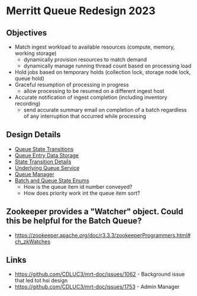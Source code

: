# Merritt Queue Redesign 2023

## Objectives
- Match ingest workload to available resources (compute, memory, working storage)
  - dynamically provision resources to match demand
  - dynamically manage running thread count based on processing load
- Hold jobs based on temporary holds (collection lock, storage node lock, queue hold)
- Graceful resumption of processing in progress
  - allow processing to be resumed on a different ingest host
- Accurate notification of ingest completion (including inventory recording)
  - send accurate summary email on completion of a batch regardless of any interruption that occurred while processing

## Design Details
- [Queue State Transitions](states.md)
- [Queue Entry Data Storage](data.md)
- [State Transition Details](transition.md)
- [Underlying Queue Service](service.md)
- [Queue Manager](manager.md)
- [Batch and Queue State Enums](https://github.com/CDLUC3/merritt-tinker/tree/main/state-transition)
  - How is the queue item id number conveyed?
  - How does priority work int the queue item sort? 

## Zookeeper provides a "Watcher" object.  Could this be helpful for the Batch Queue?
- https://zookeeper.apache.org/doc/r3.3.3/zookeeperProgrammers.html#ch_zkWatches

## Links
- https://github.com/CDLUC3/mrt-doc/issues/1062 - Background issue that led tot hsi design
- https://github.com/CDLUC3/mrt-doc/issues/1753 - Admin Manager
